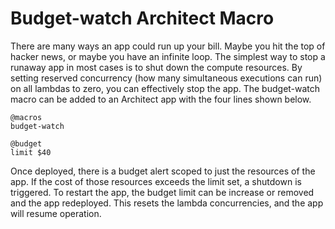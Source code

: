 
# Budget-watch Architect Macro
There are many ways an app could run up your bill. Maybe you hit the top of hacker news, or maybe you have an infinite loop. The simplest way to stop a runaway app in most cases is to shut down the compute resources. By setting reserved concurrency (how many simultaneous executions can run) on all lambdas to zero, you can effectively stop the app. The budget-watch macro can be added to an Architect app with the four lines shown below. 

```
@macros
budget-watch
    
@budget
limit $40
```

Once deployed, there is a budget alert scoped to just the resources of the app. If the cost of those resources exceeds the limit set, a shutdown is triggered. To restart the app, the budget limit can be increase or removed and the app redeployed. This resets the lambda concurrencies, and the app will resume operation. 
